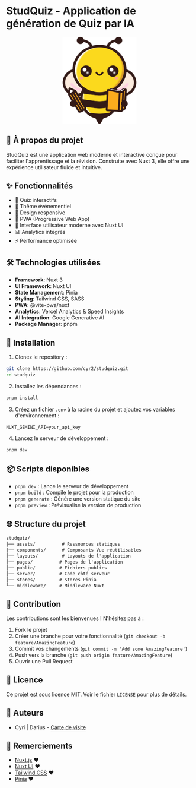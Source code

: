 # StudQuiz - Application de génération de Quiz par IA

<div align="center">
  <img src="public/mely.webp" alt="StudQuiz Logo" width="200"/>
</div>

## 🚀 À propos du projet

StudQuiz est une application web moderne et interactive conçue pour faciliter l'apprentissage et la révision. Construite avec Nuxt 3, elle offre une expérience utilisateur fluide et intuitive.

## ✨ Fonctionnalités

- 🎯 Quiz interactifs
- 🌙 Thême événementiel
- 📱 Design responsive
- 🔄 PWA (Progressive Web App)
- 🎨 Interface utilisateur moderne avec Nuxt UI
- 📊 Analytics intégrés
- ⚡ Performance optimisée

## 🛠️ Technologies utilisées

- **Framework**: Nuxt 3
- **UI Framework**: Nuxt UI
- **State Management**: Pinia
- **Styling**: Tailwind CSS, SASS
- **PWA**: @vite-pwa/nuxt
- **Analytics**: Vercel Analytics & Speed Insights
- **AI Integration**: Google Generative AI
- **Package Manager**: pnpm

## 🚀 Installation

1. Clonez le repository :
```bash
git clone https://github.com/cyr2/studquiz.git
cd studquiz
```

2. Installez les dépendances :
```bash
pnpm install
```

3. Créez un fichier `.env` à la racine du projet et ajoutez vos variables d'environnement :
```env
NUXT_GEMINI_API=your_api_key
```

4. Lancez le serveur de développement :
```bash
pnpm dev
```
## 📦 Scripts disponibles

- `pnpm dev` : Lance le serveur de développement
- `pnpm build` : Compile le projet pour la production
- `pnpm generate` : Génère une version statique du site
- `pnpm preview` : Prévisualise la version de production

## 🌐 Structure du projet

```
studquiz/
├── assets/          # Ressources statiques
├── components/      # Composants Vue réutilisables
├── layouts/         # Layouts de l'application
├── pages/          # Pages de l'application
├── public/         # Fichiers publics
├── server/         # Code côté serveur
├── stores/         # Stores Pinia
└── middleware/     # Middleware Nuxt
```

## 🤝 Contribution

Les contributions sont les bienvenues ! N'hésitez pas à :

1. Fork le projet
2. Créer une branche pour votre fonctionnalité (`git checkout -b feature/AmazingFeature`)
3. Commit vos changements (`git commit -m 'Add some AmazingFeature'`)
4. Push vers la branche (`git push origin feature/AmazingFeature`)
5. Ouvrir une Pull Request

## 📝 Licence

Ce projet est sous licence MIT. Voir le fichier `LICENSE` pour plus de détails.

## 👥 Auteurs

- Cyri | Darius - [Carte de visite](https://dpessin.tech)

## 🙏 Remerciements

- [Nuxt.js](https://nuxt.com/) ❤️
- [Nuxt UI](https://ui.nuxt.com/) ❤️
- [Tailwind CSS](https://tailwindcss.com/) ❤️
- [Pinia](https://pinia.vuejs.org/) ❤️


